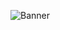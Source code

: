 ![Banner](https://www.wallpaperflare.com/static/334/770/543/tree-branches-black-and-white-roof-wallpaper.jpg)
<!--### Contact
[Facebook](https://www.facebook.com/profile.php?id=100004663422919)

[Twitter](https://mobile.twitter.com/noriko4220)
### About me
- [x] im extra stupid please leave me alone-->


<!--
**Noriko4220/Noriko4220** is a ✨ _special_ ✨ repository because its `README.md` (this file) appears on your GitHub profile.

Here are some ideas to get you started:

- 🔭 I’m currently working on ...
- 🌱 I’m currently learning ...
- 👯 I’m looking to collaborate on ...
- 🤔 I’m looking for help with ...
- 💬 Ask me about ...
- 📫 How to reach me: ...
- 😄 Pronouns: ...
- ⚡ Fun fact: ...
-->
